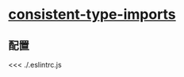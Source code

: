 # [consistent-type-imports](https://typescript-eslint.io/rules/consistent-type-imports)

## 配置

<<< ./.eslintrc.js
